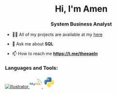 <h1 align="center">Hi, I'm Amen</h1>
<h3 align="center">System Business Analyst</h3>

- 👨‍💻 All of my projects are available at my [here](https://github.com/theeaeln?tab=repositories) 

- 💬 Ask me about **SQL**

- 📫 How to reach me **https://t.me/theeaeln**

<h3 align="left">Languages and Tools:</h3>
<p align="left"> <a href="https://www.adobe.com/in/products/illustrator.html" target="_blank" rel="noreferrer"> <img src="https://www.vectorlogo.zone/logos/adobe_illustrator/adobe_illustrator-icon.svg" alt="illustrator" width="40" height="40"/> </a> <a href="https://www.mysql.com/" target="_blank" rel="noreferrer"> <img src="https://raw.githubusercontent.com/devicons/devicon/master/icons/mysql/mysql-original-wordmark.svg" alt="mysql" width="40" height="40"/> </a> <a href="https://www.python.org" target="_blank" rel="noreferrer"> <img src="https://raw.githubusercontent.com/devicons/devicon/master/icons/python/python-original.svg" alt="python" width="40" height="40"/> </a> </p>


